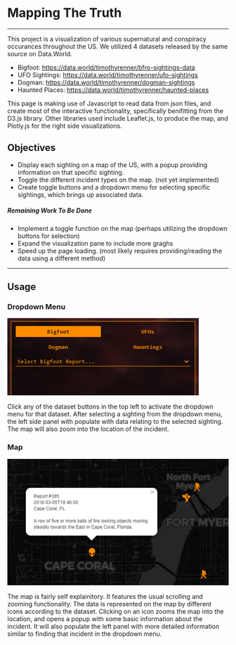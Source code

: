 # Mapping The Truth

---

This project is a visualization of various supernatural and conspiracy occurances throughout the US. We utilized 4 datasets released by the same source on Data.World.

- Bigfoot: 		https://data.world/timothyrenner/bfro-sightings-data
- UFO Sightings: 	https://data.world/timothyrenner/ufo-sightings
- Dogman: 		https://data.world/timothyrenner/dogman-sightings
- Haunted Places: https://data.world/timothyrenner/haunted-places

This page is making use of Javascript to read data from json files, and create most of the interactive functionality, specifically benifitting from the D3.js library. Other libraries used include Leaflet.js, to produce the map, and Plotly.js for the right side visualizations.

## Objectives

- Display each sighting on a map of the US, with a popup providing information on that specific sighting.
- Toggle the different incident types on the map. (not yet implemented)
- Create toggle buttons and a dropdown menu for selecting specific sightings, which brings up associated data.

##### Remaining Work To Be Done

- Implement a toggle function on the map (perhaps utilizing the dropdown buttons for selection)
- Expand the visualization pane to include more graghs
- Speed up the page loading. (most likely requires providing/reading the data using a different method)

---

## Usage

### Dropdown Menu
![](images/dropdown_demo.png)

Click any of the dataset buttons in the top left to activate the dropdown menu for that dataset. After selecting a sighting from the dropdown menu, the left side panel with populate with data relating to the selected sighting. The map will also zoom into the location of the incident.


### Map
![](images/map_demo.png)

The map is fairly self explainitory. It features the usual scrolling and zooming functionality. The data is represented on the map by different icons according to the dataset. Clicking on an icon zooms the map into the location, and opens a popup with some basic information about the incident. It will also populate the left panel with more detailed information similar to finding that incident in the dropdown menu.
